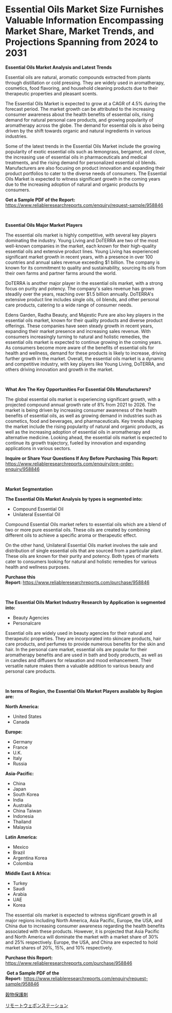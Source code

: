 <p><h1>Essential Oils Market Size Furnishes Valuable Information Encompassing Market Share, Market Trends, and Projections Spanning from 2024 to 2031</h1></p><p><strong>Essential Oils Market Analysis and Latest Trends</strong></p>
<p><p>Essential oils are natural, aromatic compounds extracted from plants through distillation or cold pressing. They are widely used in aromatherapy, cosmetics, food flavoring, and household cleaning products due to their therapeutic properties and pleasant scents.</p><p>The Essential Oils Market is expected to grow at a CAGR of 4.5% during the forecast period. The market growth can be attributed to the increasing consumer awareness about the health benefits of essential oils, rising demand for natural personal care products, and growing popularity of aromatherapy across the globe. The demand for essential oils is also being driven by the shift towards organic and natural ingredients in various industries.</p><p>Some of the latest trends in the Essential Oils Market include the growing popularity of exotic essential oils such as lemongrass, bergamot, and clove, the increasing use of essential oils in pharmaceuticals and medical treatments, and the rising demand for personalized essential oil blends. Manufacturers are also focusing on product innovation and expanding their product portfolios to cater to the diverse needs of consumers. The Essential Oils Market is expected to witness significant growth in the coming years due to the increasing adoption of natural and organic products by consumers.</p></p>
<p><strong>Get a Sample PDF of the Report:&nbsp;</strong> <a href="https://www.reliableresearchreports.com/enquiry/request-sample/958846">https://www.reliableresearchreports.com/enquiry/request-sample/958846</a></p>
<p>&nbsp;</p>
<p><strong>Essential Oils Major Market Players</strong></p>
<p><p>The essential oils market is highly competitive, with several key players dominating the industry. Young Living and DoTERRA are two of the most well-known companies in the market, each known for their high-quality essential oils and extensive product lines. Young Living has experienced significant market growth in recent years, with a presence in over 100 countries and annual sales revenue exceeding $1 billion. The company is known for its commitment to quality and sustainability, sourcing its oils from their own farms and partner farms around the world.</p><p>DoTERRA is another major player in the essential oils market, with a strong focus on purity and potency. The company's sales revenue has grown steadily over the years, reaching over $1.5 billion annually. DoTERRA's extensive product line includes single oils, oil blends, and other personal care products, catering to a wide range of consumer needs.</p><p>Edens Garden, Radha Beauty, and Majestic Pure are also key players in the essential oils market, known for their quality products and diverse product offerings. These companies have seen steady growth in recent years, expanding their market presence and increasing sales revenue. With consumers increasingly turning to natural and holistic remedies, the essential oils market is expected to continue growing in the coming years. As consumers become more aware of the benefits of essential oils for health and wellness, demand for these products is likely to increase, driving further growth in the market. Overall, the essential oils market is a dynamic and competitive industry, with key players like Young Living, DoTERRA, and others driving innovation and growth in the market.</p></p>
<p>&nbsp;</p>
<p><strong>What Are The Key Opportunities For Essential Oils Manufacturers?</strong></p>
<p><p>The global essential oils market is experiencing significant growth, with a projected compound annual growth rate of 8% from 2021 to 2026. The market is being driven by increasing consumer awareness of the health benefits of essential oils, as well as growing demand in industries such as cosmetics, food and beverages, and pharmaceuticals. Key trends shaping the market include the rising popularity of natural and organic products, as well as the increasing adoption of essential oils in aromatherapy and alternative medicine. Looking ahead, the essential oils market is expected to continue its growth trajectory, fueled by innovation and expanding applications in various sectors.</p></p>
<p><strong>Inquire or Share Your Questions If Any Before Purchasing This Report:</strong> <a href="https://www.reliableresearchreports.com/enquiry/pre-order-enquiry/958846">https://www.reliableresearchreports.com/enquiry/pre-order-enquiry/958846</a></p>
<p>&nbsp;</p>
<p><strong>Market Segmentation</strong></p>
<p><strong>The Essential Oils Market Analysis by types is segmented into:</strong></p>
<p><ul><li>Compound Essential Oil</li><li>Unilateral Essential Oil</li></ul></p>
<p><p>Compound Essential Oils market refers to essential oils which are a blend of two or more pure essential oils. These oils are created by combining different oils to achieve a specific aroma or therapeutic effect. </p><p>On the other hand, Unilateral Essential Oils market involves the sale and distribution of single essential oils that are sourced from a particular plant. These oils are known for their purity and potency. Both types of markets cater to consumers looking for natural and holistic remedies for various health and wellness purposes.</p></p>
<p><strong>Purchase this Report:&nbsp;</strong><a href="https://www.reliableresearchreports.com/purchase/958846">https://www.reliableresearchreports.com/purchase/958846</a></p>
<p>&nbsp;</p>
<p><strong>The Essential Oils Market Industry Research by Application is segmented into:</strong></p>
<p><ul><li>Beauty Agencies</li><li>Personalcare</li></ul></p>
<p><p>Essential oils are widely used in beauty agencies for their natural and therapeutic properties. They are incorporated into skincare products, hair care products, and perfumes to provide numerous benefits for the skin and hair. In the personal care market, essential oils are popular for their aromatherapy benefits and are used in bath and body products, as well as in candles and diffusers for relaxation and mood enhancement. Their versatile nature makes them a valuable addition to various beauty and personal care products.</p></p>
<p>&nbsp;</p>
<p><strong>In terms of Region, the Essential Oils Market Players available by Region are:</strong></p>
<p>
    <p> <strong> North America: </strong>
        <ul>
            <li>United States</li>
            <li>Canada</li>
        </ul>
        </p> 
    <p> <strong> Europe: </strong>
        <ul>
            <li>Germany</li>
            <li>France</li>
            <li>U.K.</li>
            <li>Italy</li>
            <li>Russia</li>
        </ul>
        </p> 
    <p> <strong> Asia-Pacific: </strong>
        <ul>
            <li>China</li>
            <li>Japan</li>
            <li>South Korea</li>
            <li>India</li>
            <li>Australia</li>
            <li>China Taiwan</li>
            <li>Indonesia</li>
            <li>Thailand</li>
            <li>Malaysia</li>
        </ul>
        </p> 
    <p> <strong> Latin America: </strong>
        <ul>
            <li>Mexico</li>
            <li>Brazil</li>
            <li>Argentina Korea</li>
            <li>Colombia</li>
        </ul>
        </p> 
    <p> <strong> Middle East & Africa: </strong>
        <ul>
            <li>Turkey</li>
            <li>Saudi</li>
            <li>Arabia</li>
            <li>UAE</li>
            <li>Korea</li>
        </ul>
    </p>
    </p>
<p><p>The essential oils market is expected to witness significant growth in all major regions including North America, Asia Pacific, Europe, the USA, and China due to increasing consumer awareness regarding the health benefits associated with these products. However, it is projected that Asia Pacific and North America will dominate the market with a market share of 30% and 25% respectively. Europe, the USA, and China are expected to hold market shares of 20%, 15%, and 10% respectively.</p></p>
<p><strong>Purchase this Report: </strong><a href="https://www.reliableresearchreports.com/purchase/958846">https://www.reliableresearchreports.com/purchase/958846</a></p>
<p>&nbsp;<strong>Get a Sample PDF of the Report:&nbsp;&nbsp;</strong><a href="https://www.reliableresearchreports.com/enquiry/request-sample/958846">https://www.reliableresearchreports.com/enquiry/request-sample/958846</a></p>
<p><strong></strong></p>
<p><p><a href="https://github.com/JacksonWiza1924/Market-Research-Report-List-1/blob/main/77997445621.md">穀物保護剤</a></p><p><a href="https://github.com/Calvi3ynJerde867/Market-Research-Report-List-1/blob/main/79880385620.md">リモートウェポンステーション</a></p></p>